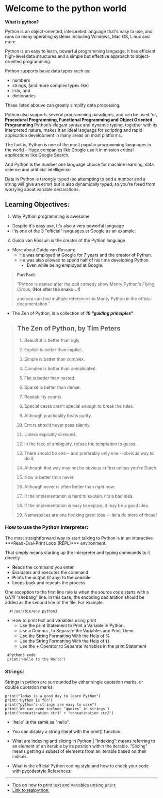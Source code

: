 Welcome to the python world
===============================

**What is python?**
<p>
Python is an object-oriented, interpreted language that's easy to use, and
runs on many operating systems including Windows, Mac OS, Linux and more.

Python is an easy to learn, powerful programming language.
It has efficient high-level data structures and a simple but effective
approach to object-oriented programming.

Python supports basic data types such as:
  * numbers
  * strings, (and more complex types like)
  * lists, and
  * dictionaries

These listed abouve can greatly simplify data processing.

Python also supports several programming paradigms, and can be used for,
**Procedural Programming, Functional Programming and Object Oriented Programming**
Python’s elegant syntax and dynamic typing, together with its interpreted
nature, makes it an ideal language for scripting and rapid application
development in many areas on most platforms.

The fact is, Python is one of the most popular programming languages in
the world – Huge companies like Google use it in mission critical 
applications like Google Search.

And Python is the number one language choice for machine learning,
data science and artificial intelligence.

Data in Python is tsrongly typed (so attempting to add a number and a string will give an error)
but is also dynamically typed, so you're freed from worrying about variable declarations.


</p>

## Learning Objectives:

1. Why Python programming is awesome
  * Despite it's easy use, It's also a very powerful language
  * I'ts one of the 3 "official" languages at Google as an example.
2. Guido van Rossum is the creator of the Python language
  * More about Guido van Rossum:
    * He was employed at Google for 7 years and the creator of Python.
    * He was also allowed to spend half of his time developing Python 
      * Even while being employed at Google.


> **Fun Fact**:
> 
> "Python is named after the cult comedy show
> Monty Python's Flying Circus, **(Not after the snake...!)**
> 
> and you can find multiple references to Monty Python in the official documentation."

* The Zen of Python, is a collection of ***19 "guiding principles"***

> ## The Zen of Python, by Tim Peters
> 
>  1. Beautiful is better than ugly.
>
>  2. Explicit is better than implicit.
>
>  3. Simple is better than complex.
>
>  4. Complex is better than complicated.
>
>  5. Flat is better than nested.
>
>  6. Sparse is better than dense.
>
>  7. Readability counts.
>
>  8. Special cases aren't special enough to break the rules.
>
>  9. Although practicality beats purity.
>
>  10. Errors should never pass silently.
>
>  11. Unless explicitly silenced.
>
>  12. In the face of ambiguity, refuse the temptation to guess.
>
>  13. There should be one-- and preferably only one --obvious way to do it.
>
>  14. Although that way may not be obvious at first unless you're Dutch.
>
>  15. Now is better than never.
>
>  16. Although never is often better than *right* now.
>
>  17. If the implementation is hard to explain, it's a bad idea.
>
>  18. If the implementation is easy to explain, it may be a good idea.
>
>  19. Namespaces are one honking great idea -- let's do more of those!


### How to use the Python interpreter:

<p>
The most straightforward way to start talking to Python is in an interactive
***Read-Eval-Print Loop (REPL)*** environment.

That simply means starting up the interpreter and typing commands to it directly

  * **R**eads the command you enter
  * **E**valuates and executes the command
  * **P**rints the output (if any) to the console
  * **L**oops back and repeats the process

One exception to the first line rule is when the source code starts with a *UNIX* “shebang” line.
In this case, the encoding declaration should be added as the second line of the file.
For example:

```
  #!/usr/bin/env python3
```
</p>

* How to print text and variables using print
  * Use the print Statement to Print a Variable in Python.
  * Use a Comma , to Separate the Variables and Print Them.
  * Use the String Formatting With the Help of %
  * Use the String Formatting With the Help of {}
  * Use the + Operator to Separate Variables in the print Statement

```
 #Python3 code
 print('Hello to the World')
```

### Strings:

<p>
Strings in python are surrounded by either single quotation marks,
or double quotation marks.

```
print("Today is a good day to learn Python")
print('Python is fun')
print("python's strings are easy to usre")
print('We can even include "quotes" in strings')
print("concatination str1" + "concatination str2")
```
  * 'hello' is the same as "hello".
  * You can display a string literal with the print() function:

* What are indexing and slicing in Python | “Indexing”:
means referring to an element of an iterable by its position within
the iterable. “Slicing” means getting a subset of elements from an
iterable based on their indices.
* What is the official Python coding style and
how to check your code with pycodestyle
References:
------------
- [Tips on how to print text and variables unsing `print`](https://www.delftstack.com/howto/python/python-print-variable/)
- [Link to realpython: ](https://realpython.com/python-pep8/)

